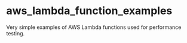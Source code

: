 # aws_lambda_function_examples
Very simple examples of AWS Lambda functions used for performance testing.
